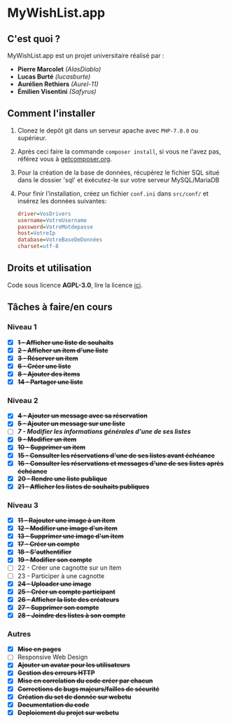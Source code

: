 # MyWishList.app

## C'est quoi ?

MyWishList.app est un projet universitaire réalisé par :
+ **Pierre Marcolet** *(AlasDiablo)*
+ **Lucas Burté** *(lucasburte)*
+ **Aurélien Rethiers** *(Aurel-11)*
+ **Émilien Visentini** *(Safyrus)*

## Comment l'installer

1) Clonez le depôt git dans un serveur apache avec `PHP-7.0.0` ou supérieur.

2) Après ceci faire la commande `composer install`, si vous ne l'avez pas, référez vous à [getcomposer.org](https://getcomposer.org/).

3) Pour la création de la base de données, récupérez le fichier SQL situé dans le dossier 'sql' et éxécutez-le sur votre serveur MySQL/MariaDB

4) Pour finir l'installation, créez un fichier `conf.ini` dans `src/conf/` et insérez les données suivantes:
    ```ini
    driver=VosDrivers
    username=VotreUsername
    password=VotreMotdepasse
    host=VotreIp
    database=VotreBaseDeDonnées
    charset=utf-8
    ```

## Droits et utilisation

Code sous licence **AGPL-3.0**, lire la licence [ici](https://github.com/AlasDiablo/php-project-2019/blob/master/LICENSE).

## Tâches à faire/en cours

### Niveau 1

+ [x] **~~1 - Afficher une liste de souhaits~~**
+ [x] **~~2 - Afficher un item d'une liste~~**
+ [x] **~~3 - Réserver un item~~**
+ [x] **~~6 - Créer une liste~~**
+ [x] **~~8 - Ajouter des items~~**
+ [x] **~~14 - Partager une liste~~**

### Niveau 2

+ [x] **~~4 - Ajouter un message avec sa réservation~~**
+ [x] **~~5 - Ajouter un message sur une liste~~**
+ [ ] ***7 - Modifier les informations générales d'une de ses listes***
+ [x] **~~9 - Modifier un item~~**
+ [x] **~~10 - Supprimer un item~~**
+ [x] **~~15 - Consulter les réservations d'une de ses listes avant échéance~~**
+ [X] **~~16 - Consulter les réservations et messages d'une de ses listes après échéance~~**
+ [x] **~~20 - Rendre une liste publique~~**
+ [x] **~~21 - Afficher les listes de souhaits publiques~~**

### Niveau 3

+ [x] **~~11 - Rajouter une image à un item~~**
+ [x] **~~12 - Modifier une image d'un item~~**
+ [x] **~~13 - Supprimer une image d'un item~~**
+ [x] **~~17 - Créer un compte~~**
+ [x] **~~18 - S'authentifier~~**
+ [x] **~~19 - Modifier son compte~~**
+ [ ] 22 - Créer une cagnotte sur un item
+ [ ] 23 - Participer à une cagnotte
+ [x] **~~24 - Uploader une image~~**
+ [x] **~~25 - Créer un compte participant~~**
+ [x] **~~26 - Afficher la liste des créateurs~~**
+ [x] **~~27 - Supprimer son compte~~**
+ [x] **~~28 - Joindre des listes à son compte~~**

### Autres

+ [x] **~~Mise en pages~~**
+ [ ] Responsive Web Design
+ [x] **~~Ajouter un avatar pour les utilisateurs~~**
+ [x] **~~Gestion des erreurs HTTP~~**
+ [x] **~~Mise en correlation du code créer par chacun~~**
+ [x] **~~Corrections de bugs majeurs/failles de sécurité~~**
+ [X] **~~Création du set de donnée sur webetu~~**
+ [x] **~~Documentation du code~~**
+ [x] **~~Deploiement du projet sur webetu~~**
